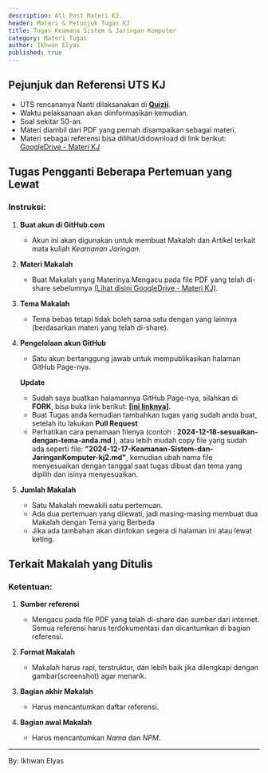```yaml
---
description: All Post Materi KJ.
header: Materi & Petunjuk Tugas KJ
title: Tugas Keamana Sistem & Jaringan Komputer
category: Materi Tugas
author: Ikhwan Elyas
published: true
---
```


## Pejunjuk dan Referensi UTS KJ
- UTS rencananya Nanti dilaksanakan di **[Quizii](https://quizizz.com/)**.
- Waktu pelaksanaan akan diinformasikan kemudian.
- Soal sekitar 50-an.
- Materi diambil dari PDF yang pernah disampaikan sebagai materi.
- Materi sebagai referensi bisa dilihat/didownload di link berikut: [GoogleDrive - Materi KJ](https://drive.google.com/drive/folders/1z3DPCvVm7tso1n8lYAeRlLdjPrwDdtZy?usp=sharing)

## Tugas Pengganti Beberapa Pertemuan yang Lewat

### Instruksi:
1. **Buat akun di GitHub.com**
   - Akun ini akan digunakan untuk membuat Makalah dan Artikel terkait mata kuliah *Keamanan Jaringan*.

2. **Materi Makalah**
   - Buat Makalah yang Materinya Mengacu pada file PDF yang telah di-share sebelumnya [(Lihat disini GoogleDrive - Materi KJ)](https://drive.google.com/drive/folders/1z3DPCvVm7tso1n8lYAeRlLdjPrwDdtZy?usp=sharing).

3. **Tema Makalah**
   - Tema bebas tetapi tidak boleh sama satu dengan yang lainnya (berdasarkan materi yang telah di-share).

4. **Pengelolaan akun GitHub**
   - Satu akun bertanggung jawab untuk mempublikasikan halaman GitHub Page-nya.

   **Update**
   - Sudah saya buatkan halamannya GitHub Page-nya, silahkan di **FORK**, bisa buka link berikut: [**[ini linknya]**](https://github.com/infoummu/KJ/).
   - Buat Tugas anda kemudian tambahkan tugas yang sudah anda buat, setelah itu lakukan **Pull Request**
   - Perhatikan cara penamaan filenya (contoh : **2024-12-18-sesuaikan-dengan-tema-anda.md** ), atau lebih mudah copy file yang sudah ada seperti file: **"2024-12-17-Keamanan-Sistem-dan-JaringanKomputer-kj2.md"**, kemudian ubah nama file menyesuaikan dengan tanggal saat tugas dibuat dan tema yang dipilih dan isinya menyesuaikan.

5. **Jumlah Makalah**
   - Satu Makalah mewakili satu pertemuan.
   - Ada dua pertemuan yang dilewati, jadi masing-masing membuat dua Makalah dengan Tema yang Berbeda
   - Jika ada tambahan akan diinfokan segera di halaman ini atau lewat keting. 

## Terkait Makalah yang Ditulis

### Ketentuan:
1. **Sumber referensi**
   - Mengacu pada file PDF yang telah di-share dan sumber dari internet. Semua referensi harus terdokumentasi dan dicantumkan di bagian referensi.

2. **Format Makalah**
   - Makalah harus rapi, terstruktur, dan lebih baik jika dilengkapi dengan gambar(screenshot) agar menarik.

3. **Bagian akhir Makalah**
   - Harus mencantumkan daftar referensi.

4. **Bagian awal Makalah**
   - Harus mencantumkan *Nama* dan *NPM*. 


***
By: Ikhwan Elyas